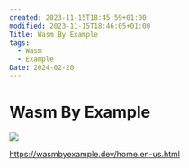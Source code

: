 ```yaml
---
created: 2023-11-15T18:45:59+01:00
modified: 2023-11-15T18:46:05+01:00
Title: Wasm By Example
tags:
  - Wasm
  - Example
Date: 2024-02-20
---
```



# Wasm By Example

![](Pasted%20image%2020240220171042.png)

https://wasmbyexample.dev/home.en-us.html
